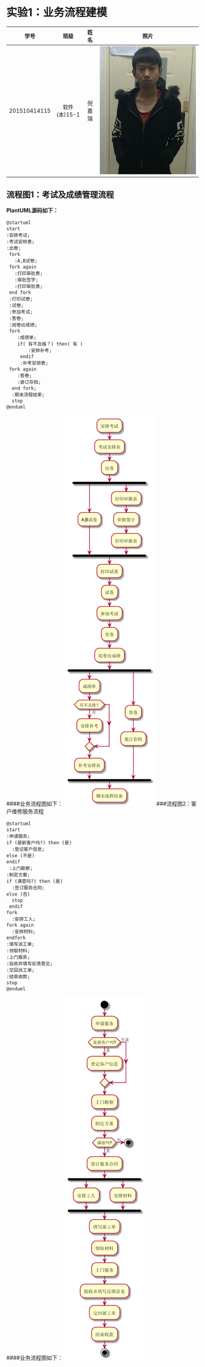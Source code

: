 # 实验1：业务流程建模
|学号|班级|姓名|照片|
|:-------:|:-------------: | :----------:|:---:|
|201510414115|软件(本)15-1|倪嘉瑞|![flow1](./touxiang.png)|

## 流程图1：考试及成绩管理流程

**PlantUML源码如下：**
```
@startuml
start
:安排考试;
:考试安排表;
:出卷;
 fork
   :A,B试卷;
 fork again
   :打印审批表;
   :审批签字;
   :打印审批表;
 end fork
 :打印试卷;
 :试卷;
 :参加考试;
 :答卷;
 :阅卷出成绩;
 fork
    :成绩单;
    if( 有不及格？) then( 有 )
        :安排补考;
     endif
     :补考安排表;
 fork again
    :答卷;
    :装订存档;
  end fork;
  :期末流程结束;
  stop
@enduml
```
####业务流程图如下：
![](./6.1.png '期末考试流程')
###流程图2：客户维修服务流程
```
@startuml
start
:申请服务;
if (是新客户吗?) then (是)
  :登记客户信息;
else (不是)
endif
 :上门勘察;
:制定方案;
if (满意吗?) then (是)
  :签订服务合同;
else (否)
  stop
 endif
fork
  :安排工人;
fork again
  :安排材料;
endfork
:填写派工单;
:领取材料;
:上门服务;
:验收并填写反馈意见;
:交回派工单;
:结束收款;
stop
@enduml
```
####业务流程图如下：
![](./6.2.png '客户维修服务流程')

